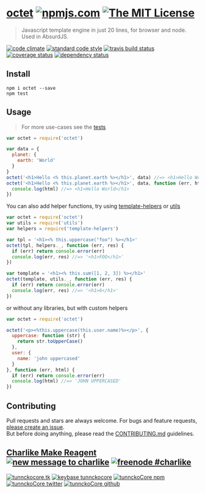 # [octet][author-www-url] [![npmjs.com][npmjs-img]][npmjs-url] [![The MIT License][license-img]][license-url] 

> Javascript template engine in just 20 lines, for browser and node.  
Used in AbsurdJS.

[![code climate][codeclimate-img]][codeclimate-url] [![standard code style][standard-img]][standard-url] [![travis build status][travis-img]][travis-url] [![coverage status][coveralls-img]][coveralls-url] [![dependency status][david-img]][david-url]


## Install
```
npm i octet --save
npm test
```


## Usage
> For more use-cases see the [tests](./test.js)

```js
var octet = require('octet')

var data = {
  planet: {
    earth: 'World'
  }
}
octet('<h1>Hello <% this.planet.earth %></h1>', data) //=> <h1>Hello World</h1>
octet('<h1>Hello <% this.planet.earth %></h1>', data, function (err, html) {
  console.log(html) //=> <h1>Hello World</h1>
})
```

You can also add helper functions, try using [template-helpers](https://github.com/jonschlinkert/template-helpers) or [utils](https://github.com/jonschlinkert/utils)

```js
var octet = require('octet')
var utils = require('utils')
var helpers = require('template-helpers')

var tpl = '<h1><% this.uppercase("foo") %></h1>'
octet(tpl, helpers._, function (err, res) {
  if (err) return console.error(err)
  console.log(err, res) //=> '<h1>FOO</h1>'
})

var template = '<h1><% this.sum([1, 2, 3]) %></h1>'
octet(template, utils._, function (err, res) {
  if (err) return console.error(err)
  console.log(err, res) //=> '<h1>6</h1>'
})
```

or without any libraries, but with custom helpers

```js
var octet = require('octet')

octet('<p><%this.uppercase(this.user.name)%></p>', {
  uppercase: function (str) {
    return str.toUpperCase()
  },
  user: {
    name: 'john uppercased'
  }
}, function (err, html) {
  if (err) return console.error(err)
  console.log(html) //=> 'JOHN UPPERCASED'
})
```

## Contributing
Pull requests and stars are always welcome. For bugs and feature requests, [please create an issue](https://github.com/tunnckoCore/octet/issues/new).  
But before doing anything, please read the [CONTRIBUTING.md](./CONTRIBUTING.md) guidelines.


## [Charlike Make Reagent](http://j.mp/1stW47C) [![new message to charlike][new-message-img]][new-message-url] [![freenode #charlike][freenode-img]][freenode-url]

[![tunnckocore.tk][author-www-img]][author-www-url] [![keybase tunnckocore][keybase-img]][keybase-url] [![tunnckoCore npm][author-npm-img]][author-npm-url] [![tunnckoCore twitter][author-twitter-img]][author-twitter-url] [![tunnckoCore github][author-github-img]][author-github-url]


[npmjs-url]: https://www.npmjs.com/package/octet
[npmjs-img]: https://img.shields.io/npm/v/octet.svg?label=octet

[license-url]: https://github.com/tunnckoCore/octet/blob/master/LICENSE.md
[license-img]: https://img.shields.io/badge/license-MIT-blue.svg


[codeclimate-url]: https://codeclimate.com/github/tunnckoCore/octet
[codeclimate-img]: https://img.shields.io/codeclimate/github/tunnckoCore/octet.svg

[travis-url]: https://travis-ci.org/tunnckoCore/octet
[travis-img]: https://img.shields.io/travis/tunnckoCore/octet.svg

[coveralls-url]: https://coveralls.io/r/tunnckoCore/octet
[coveralls-img]: https://img.shields.io/coveralls/tunnckoCore/octet.svg

[david-url]: https://david-dm.org/tunnckoCore/octet
[david-img]: https://img.shields.io/david/dev/tunnckoCore/octet.svg

[standard-url]: https://github.com/feross/standard
[standard-img]: https://img.shields.io/badge/code%20style-standard-brightgreen.svg


[author-www-url]: http://www.tunnckocore.tk
[author-www-img]: https://img.shields.io/badge/www-tunnckocore.tk-fe7d37.svg

[keybase-url]: https://keybase.io/tunnckocore
[keybase-img]: https://img.shields.io/badge/keybase-tunnckocore-8a7967.svg

[author-npm-url]: https://www.npmjs.com/~tunnckocore
[author-npm-img]: https://img.shields.io/badge/npm-~tunnckocore-cb3837.svg

[author-twitter-url]: https://twitter.com/tunnckoCore
[author-twitter-img]: https://img.shields.io/badge/twitter-@tunnckoCore-55acee.svg

[author-github-url]: https://github.com/tunnckoCore
[author-github-img]: https://img.shields.io/badge/github-@tunnckoCore-4183c4.svg

[freenode-url]: http://webchat.freenode.net/?channels=charlike
[freenode-img]: https://img.shields.io/badge/freenode-%23charlike-5654a4.svg

[new-message-url]: https://github.com/tunnckoCore/messages
[new-message-img]: https://img.shields.io/badge/ask%20me-anything-green.svg
